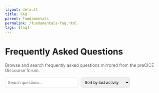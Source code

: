 ```yaml
---
layout: default
title: FAQ
parent: Fundamentals
permalink: /fundamentals-faq.html
tags: [faq]
---
```


<h1>Frequently Asked Questions</h1>
<p style="color:#666;">Browse and search frequently asked questions mirrored from the preCICE Discourse forum.</p>

<div style="display:flex;flex-wrap:wrap;gap:8px;margin:12px 0;">
  <input id="q" placeholder="Search questions..." style="padding:8px;border:1px solid #ddd;border-radius:8px;min-width:240px;">
  <select id="sort" style="padding:8px;border:1px solid #ddd;border-radius:8px;">
    <option value="last_posted_at">Sort by last activity</option>
    <option value="created_at">Sort by creation date</option>
    <option value="posts_count">Sort by replies</option>
    <option value="views">Sort by views</option>
    <option value="like_count">Sort by likes</option>
  </select>
</div>

<p id="meta" style="margin:0 0 8px 0;color:#666;"></p>
<p id="stats" style="margin:0 0 16px 0;color:#666;"></p>

<div id="list" style="display:grid;gap:12px;grid-template-columns:repeat(auto-fit,minmax(320px,1fr));"></div>
<div id="empty" style="display:none;color:#666;padding:16px 0;text-align:center;">No results found.</div>

<script src="/js/forum-fetch.js"></script>
